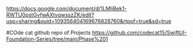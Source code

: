 https://docs.google.com/document/d/1LMljBek1-RWTU0pstGvfwAXtvqwsszZK/edit?usp=sharing&ouid=109356404169676828760&rtpof=true&sd=true

#COde cat github repo of Projects
https://github.com/codecat15/SwiftUI-Foundation-Series/tree/main/Phase%201
